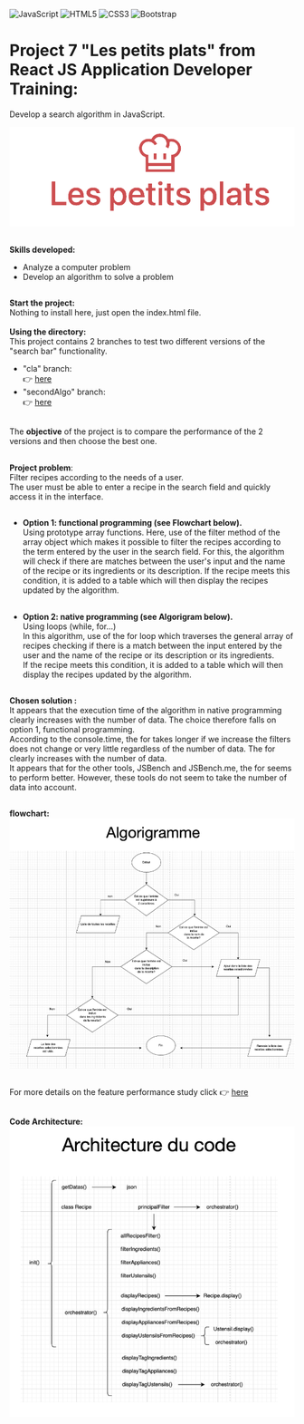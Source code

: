 ![JavaScript](https://img.shields.io/badge/javascript-%23323330.svg?style=for-the-badge&logo=javascript&logoColor=%23F7DF1E)
![HTML5](https://img.shields.io/badge/html5-%23E34F26.svg?style=for-the-badge&logo=html5&logoColor=white)
![CSS3](https://img.shields.io/badge/css3-%231572B6.svg?style=for-the-badge&logo=css3&logoColor=white)
![Bootstrap](https://img.shields.io/badge/Bootstrap-563D7C?style=for-the-badge&logo=bootstrap&logoColor=white)

# Project 7 "Les petits plats" from React JS Application Developer Training:<br/>
Develop a search algorithm in JavaScript.

![LOGO](./logo.png)<br/>
##
**Skills developed:**
- Analyze a computer problem
- Develop an algorithm to solve a problem
##
**Start the project:**<br/>
Nothing to install here, just open the index.html file.<br/>
<br/>
**Using the directory:**<br/>
This project contains 2 branches to test two different versions of the "search bar" functionality.
- "cla" branch:<br/>
:point_right: [here](https://github.com/cla31/Les-petits-plats-P7-Cla31/tree/cla)
- "secondAlgo" branch:<br/>
:point_right: [here](https://github.com/cla31/Les-petits-plats-P7-Cla31/tree/secondAlgo)<br/>
##
The **objective** of the project is to compare the performance of the 2 versions and then choose the best one.
##
**Project problem**:<br/> 
Filter recipes according to the needs of a user.<br/> 
The user must be able to enter a recipe in the search field and quickly access it in the interface.
##
- **Option 1: functional programming (see Flowchart below).**<br/>
Using prototype array functions. Here, use of the filter method of the array object which makes it possible to filter the recipes according to the term entered by the user in the search field. For this, the algorithm will check if there are matches between the user's input and the name of the recipe or its ingredients or its description.
If the recipe meets this condition, it is added to a table which will then display the recipes updated by the algorithm.
##
- **Option 2: native programming (see Algorigram below).**<br/>
Using loops (while, for...)<br/>
In this algorithm, use of the for loop which traverses the general array of recipes checking if there is a match between the input entered by the user and the name of the recipe or its description or its ingredients.<br/>
If the recipe meets this condition, it is added to a table which will then display the recipes updated by the algorithm.
##
**Chosen solution :**<br/>
It appears that the execution time of the algorithm in native programming clearly increases with the number of data.
The choice therefore falls on option 1, functional programming.<br/>
According to the console.time, the for takes longer if we increase the filters does not change or very little regardless of the number of data.
The for clearly increases with the number of data.<br/>
It appears that for the other tools, JSBench and JSBench.me, the for seems to perform better. However, these tools do not seem to take the number of data into account.
##
**flowchart:**<br/>
![ALGORIGRAMME](./algorigramme.png)
##
For more details on the feature performance study click  :point_right: [here](https://github.com/cla31/Les-petits-plats-P7-Cla31/blob/cla/Fiche-investigation-de-fonctionnalité.pdf)
##
**Code Architecture:**
![ARCHITECTURE-CODE](./architecture-code.png)
##

